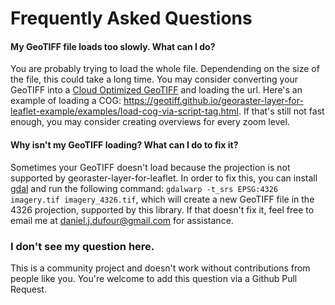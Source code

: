 # Frequently Asked Questions

#### My GeoTIFF file loads too slowly.  What can I do?
You are probably trying to load the whole file.  Dependending on the size of the file, this could take a long time.  You may consider converting your GeoTIFF into a [Cloud Optimized GeoTIFF](https://www.cogeo.org/) and loading the url.  Here's an example of loading a COG: https://geotiff.github.io/georaster-layer-for-leaflet-example/examples/load-cog-via-script-tag.html.  If that's still not fast enough, you may consider creating overviews for every zoom level.

#### Why isn't my GeoTIFF loading? What can I do to fix it?
Sometimes your GeoTIFF doesn't load because the projection is not supported by georaster-layer-for-leaflet.  In order to fix this, you can install [gdal](https://gdal.org/index.html) and run the following command: `gdalwarp -t_srs EPSG:4326 imagery.tif imagery_4326.tif`, which will create a new GeoTIFF file in the 4326 projection, supported by this library.  If that doesn't fix it, feel free to email me at daniel.j.dufour@gmail.com for assistance.

### I don't see my question here.
This is a community project and doesn't work without contributions from people like you.  You're welcome to add this question via a Github Pull Request.
